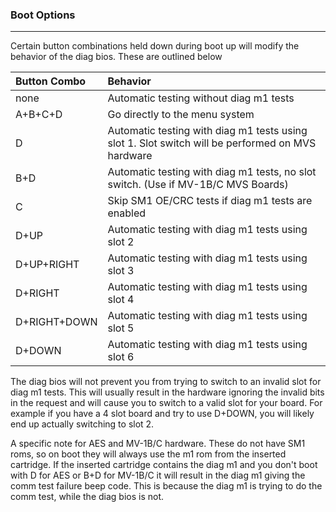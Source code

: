 ### Boot Options
---

Certain button combinations held down during boot up will modify the behavior
of the diag bios.  These are outlined below

| Button Combo | Behavior |
| :---------- | :------- |
| none         | Automatic testing without diag m1 tests |
| A+B+C+D      | Go directly to the menu system |
| D            | Automatic testing with diag m1 tests using slot 1.  Slot switch will be performed on MVS hardware |
| B+D          | Automatic testing with diag m1 tests, no slot switch.  (Use if MV-1B/C MVS Boards) |
| C            | Skip SM1 OE/CRC tests if diag m1 tests are enabled |
| D+UP         | Automatic testing with diag m1 tests using slot 2 |
| D+UP+RIGHT   | Automatic testing with diag m1 tests using slot 3 |
| D+RIGHT      | Automatic testing with diag m1 tests using slot 4 |
| D+RIGHT+DOWN | Automatic testing with diag m1 tests using slot 5 |
| D+DOWN       | Automatic testing with diag m1 tests using slot 6 |

The diag bios will not prevent you from trying to switch to an invalid slot
for diag m1 tests.  This will usually result in the hardware ignoring the
invalid bits in the request and will cause you to switch to a valid slot for
your board.  For example if you have a 4 slot board and try to use D+DOWN,
you will likely end up actually switching to slot 2.

A specific note for AES and MV-1B/C hardware.  These do not have SM1 roms, so
on boot they will always use the m1 rom from the inserted cartridge.  If the
inserted cartridge contains the diag m1 and you don't boot with D for AES or
B+D for MV-1B/C it will result in the diag m1 giving the comm test failure
beep code.  This is because the diag m1 is trying to do the comm test, while
the diag bios is not.
